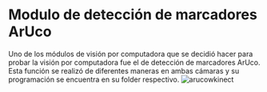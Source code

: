 # Modulo de detección de marcadores ArUco
Uno de los módulos de visión por computadora que se decidió hacer para probar la visión por computadora fue el de detección de marcadores ArUco. Esta función se realizó 
de diferentes maneras en ambas cámaras y su programación se encuentra en su folder respectivo. 
![arucowkinect](https://user-images.githubusercontent.com/69053381/195361681-ebd66228-31b0-4c50-9ee5-a99a9d5cc750.png)
